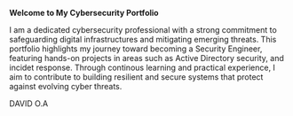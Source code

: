 **Welcome to My Cybersecurity Portfolio**


I am a dedicated cybersecurity professional with a strong commitment to safeguarding digital infrastructures and mitigating emerging threats. This portfolio highlights my journey toward becoming a Security Engineer, featuring hands-on projects in areas such as Active Directory security, and incidet response. Through continous learning and practical experience, I aim to contribute to building resilient and secure systems that protect against evolving cyber threats.

DAVID O.A
